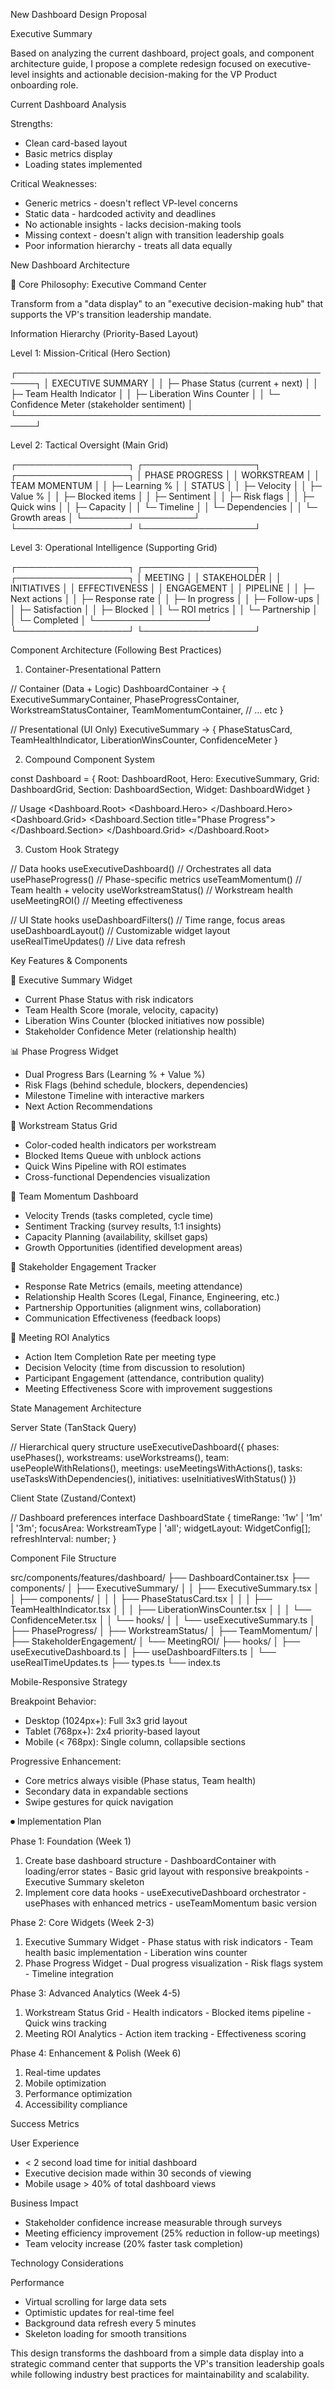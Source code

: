 New Dashboard Design Proposal

  Executive Summary

  Based on analyzing the current dashboard, project goals, and
  component architecture guide, I propose a complete redesign
  focused on executive-level insights and actionable 
  decision-making for the VP Product onboarding role.

  Current Dashboard Analysis

  Strengths:
  - Clean card-based layout
  - Basic metrics display
  - Loading states implemented

  Critical Weaknesses:
  - Generic metrics - doesn't reflect VP-level concerns
  - Static data - hardcoded activity and deadlines
  - No actionable insights - lacks decision-making tools
  - Missing context - doesn't align with transition leadership
  goals
  - Poor information hierarchy - treats all data equally

  New Dashboard Architecture

  🎯 Core Philosophy: Executive Command Center

  Transform from a "data display" to an "executive decision-making
   hub" that supports the VP's transition leadership mandate.

  Information Hierarchy (Priority-Based Layout)

  Level 1: Mission-Critical (Hero Section)

  ┌─────────────────────────────────────────────────────┐
  │  EXECUTIVE SUMMARY                                  │
  │  ├─ Phase Status (current + next)                  │
  │  ├─ Team Health Indicator                          │
  │  ├─ Liberation Wins Counter                        │
  │  └─ Confidence Meter (stakeholder sentiment)       │
  └─────────────────────────────────────────────────────┘

  Level 2: Tactical Oversight (Main Grid)

  ┌──────────────────┐ ┌──────────────────┐ ┌──────────────────┐
  │ PHASE PROGRESS   │ │ WORKSTREAM       │ │ TEAM MOMENTUM    │
  │ ├─ Learning %    │ │ STATUS           │ │ ├─ Velocity       │
  │ ├─ Value %       │ │ ├─ Blocked items │ │ ├─ Sentiment      │
  │ ├─ Risk flags    │ │ ├─ Quick wins    │ │ ├─ Capacity       │
  │ └─ Timeline      │ │ └─ Dependencies  │ │ └─ Growth areas   │
  └──────────────────┘ └──────────────────┘ └──────────────────┘

  Level 3: Operational Intelligence (Supporting Grid)

  ┌──────────────────┐ ┌──────────────────┐ ┌──────────────────┐
  │ MEETING          │ │ STAKEHOLDER      │ │ INITIATIVES      │
  │ EFFECTIVENESS    │ │ ENGAGEMENT       │ │ PIPELINE         │
  │ ├─ Next actions  │ │ ├─ Response rate │ │ ├─ In progress   │
  │ ├─ Follow-ups    │ │ ├─ Satisfaction  │ │ ├─ Blocked       │
  │ └─ ROI metrics   │ │ └─ Partnership   │ │ └─ Completed     │
  └──────────────────┘ └──────────────────┘ └──────────────────┘

  Component Architecture (Following Best Practices)

  1. Container-Presentational Pattern

  // Container (Data + Logic)
  DashboardContainer -> {
    ExecutiveSummaryContainer,
    PhaseProgressContainer,
    WorkstreamStatusContainer,
    TeamMomentumContainer,
    // ... etc
  }

  // Presentational (UI Only)
  ExecutiveSummary -> {
    PhaseStatusCard,
    TeamHealthIndicator,
    LiberationWinsCounter,
    ConfidenceMeter
  }

  2. Compound Component System

  const Dashboard = {
    Root: DashboardRoot,
    Hero: ExecutiveSummary,
    Grid: DashboardGrid,
    Section: DashboardSection,
    Widget: DashboardWidget
  }

  // Usage
  <Dashboard.Root>
    <Dashboard.Hero>
      <PhaseStatus />
      <TeamHealth />
      <LiberationWins />
    </Dashboard.Hero>
    <Dashboard.Grid>
      <Dashboard.Section title="Phase Progress">
        <PhaseProgressWidget />
      </Dashboard.Section>
    </Dashboard.Grid>
  </Dashboard.Root>

  3. Custom Hook Strategy

  // Data hooks
  useExecutiveDashboard() // Orchestrates all data
  usePhaseProgress()     // Phase-specific metrics
  useTeamMomentum()      // Team health + velocity
  useWorkstreamStatus()  // Workstream health
  useMeetingROI()        // Meeting effectiveness

  // UI State hooks
  useDashboardFilters()  // Time range, focus areas
  useDashboardLayout()   // Customizable widget layout
  useRealTimeUpdates()   // Live data refresh

  Key Features & Components

  🎯 Executive Summary Widget

  - Current Phase Status with risk indicators
  - Team Health Score (morale, velocity, capacity)
  - Liberation Wins Counter (blocked initiatives now possible)
  - Stakeholder Confidence Meter (relationship health)

  📊 Phase Progress Widget

  - Dual Progress Bars (Learning % + Value %)
  - Risk Flags (behind schedule, blockers, dependencies)
  - Milestone Timeline with interactive markers
  - Next Action Recommendations

  🔄 Workstream Status Grid

  - Color-coded health indicators per workstream
  - Blocked Items Queue with unblock actions
  - Quick Wins Pipeline with ROI estimates
  - Cross-functional Dependencies visualization

  👥 Team Momentum Dashboard

  - Velocity Trends (tasks completed, cycle time)
  - Sentiment Tracking (survey results, 1:1 insights)
  - Capacity Planning (availability, skillset gaps)
  - Growth Opportunities (identified development areas)

  🤝 Stakeholder Engagement Tracker

  - Response Rate Metrics (emails, meeting attendance)
  - Relationship Health Scores (Legal, Finance, Engineering, etc.)
  - Partnership Opportunities (alignment wins, collaboration)
  - Communication Effectiveness (feedback loops)

  📅 Meeting ROI Analytics

  - Action Item Completion Rate per meeting type
  - Decision Velocity (time from discussion to resolution)
  - Participant Engagement (attendance, contribution quality)
  - Meeting Effectiveness Score with improvement suggestions

  State Management Architecture

  Server State (TanStack Query)

  // Hierarchical query structure
  useExecutiveDashboard({
    phases: usePhases(),
    workstreams: useWorkstreams(),
    team: usePeopleWithRelations(),
    meetings: useMeetingsWithActions(),
    tasks: useTasksWithDependencies(),
    initiatives: useInitiativesWithStatus()
  })

  Client State (Zustand/Context)

  // Dashboard preferences
  interface DashboardState {
    timeRange: '1w' | '1m' | '3m';
    focusArea: WorkstreamType | 'all';
    widgetLayout: WidgetConfig[];
    refreshInterval: number;
  }

  Component File Structure

  src/components/features/dashboard/
  ├── DashboardContainer.tsx
  ├── components/
  │   ├── ExecutiveSummary/
  │   │   ├── ExecutiveSummary.tsx
  │   │   ├── components/
  │   │   │   ├── PhaseStatusCard.tsx
  │   │   │   ├── TeamHealthIndicator.tsx
  │   │   │   ├── LiberationWinsCounter.tsx
  │   │   │   └── ConfidenceMeter.tsx
  │   │   └── hooks/
  │   │       └── useExecutiveSummary.ts
  │   ├── PhaseProgress/
  │   ├── WorkstreamStatus/
  │   ├── TeamMomentum/
  │   ├── StakeholderEngagement/
  │   └── MeetingROI/
  ├── hooks/
  │   ├── useExecutiveDashboard.ts
  │   ├── useDashboardFilters.ts
  │   └── useRealTimeUpdates.ts
  ├── types.ts
  └── index.ts

  Mobile-Responsive Strategy

  Breakpoint Behavior:

  - Desktop (1024px+): Full 3x3 grid layout
  - Tablet (768px+): 2x4 priority-based layout
  - Mobile (< 768px): Single column, collapsible sections

  Progressive Enhancement:

  - Core metrics always visible (Phase status, Team health)
  - Secondary data in expandable sections
  - Swipe gestures for quick navigation


⏺ Implementation Plan

  Phase 1: Foundation (Week 1)

  1. Create base dashboard structure
    - DashboardContainer with loading/error states
    - Basic grid layout with responsive breakpoints
    - Executive Summary skeleton
  2. Implement core data hooks
    - useExecutiveDashboard orchestrator
    - usePhases with enhanced metrics
    - useTeamMomentum basic version

  Phase 2: Core Widgets (Week 2-3)

  1. Executive Summary Widget
    - Phase status with risk indicators
    - Team health basic implementation
    - Liberation wins counter
  2. Phase Progress Widget
    - Dual progress visualization
    - Risk flags system
    - Timeline integration

  Phase 3: Advanced Analytics (Week 4-5)

  1. Workstream Status Grid
    - Health indicators
    - Blocked items pipeline
    - Quick wins tracking
  2. Meeting ROI Analytics
    - Action item tracking
    - Effectiveness scoring

  Phase 4: Enhancement & Polish (Week 6)

  1. Real-time updates
  2. Mobile optimization
  3. Performance optimization
  4. Accessibility compliance

  Success Metrics

  User Experience

  - < 2 second load time for initial dashboard
  - Executive decision made within 30 seconds of viewing
  - Mobile usage > 40% of total dashboard views

  Business Impact

  - Stakeholder confidence increase measurable through surveys
  - Meeting efficiency improvement (25% reduction in follow-up
  meetings)
  - Team velocity increase (20% faster task completion)

  Technology Considerations

  Performance

  - Virtual scrolling for large data sets
  - Optimistic updates for real-time feel
  - Background data refresh every 5 minutes
  - Skeleton loading for smooth transitions


  This design transforms the dashboard from a simple data display
  into a strategic command center that supports the VP's
  transition leadership goals while following industry best
  practices for maintainability and scalability.

